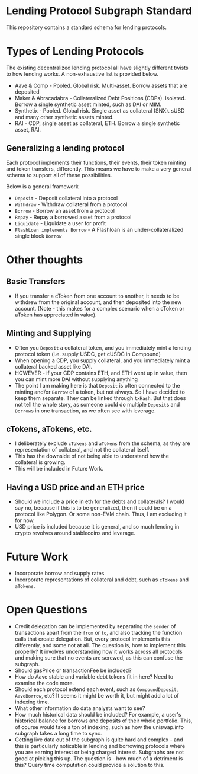 # Lending Protocol Subgraph Standard
This repository contains a standard schema for lending protocols. 

# Types of Lending Protocols
The existing decentralized lending protocol all have slightly different twists to how lending works. A non-exhaustive list is provided below.

- Aave & Comp - Pooled. Global risk. Multi-asset. Borrow assets that are deposited
- Maker & Abracadabra - Collateralized Debt Positions (CDPs). Isolated. Borrow a single synthetic asset minted, such as DAI or MIM.
- Synthetix - Pooled. Global risk. Single asset as collateral (SNX). sUSD and many other synthetic assets minted. 
- RAI - CDP, single asset as collateral, ETH. Borrow a single synthetic asset, RAI.

## Generalizing a lending protocol
Each protocol implements their functions, their events, their token minting and token transfers, differently. This means we have to make a very general schema to support all of these possibilities.

Below is a general framework

- `Deposit` - Deposit collateral into a protocol
- `Withdraw` - Withdraw collateral from a protocol
- `Borrow` - Borrow an asset from a protocol
- `Repay` - Repay a borrowed asset from a protocol
- `Liquidate` - Liquidate a user for profit
- `FlashLoan implements Borrow` - A Flashloan is an under-collateralized single block `Borrow`

# Other thoughts
## Basic Transfers
- If you transfer a cToken from one account to another, it needs to be withdrew from the original account, and then deposited into the new account. (Note - this makes for a complex scenario when a cToken or aToken has appreciated in value).
## Minting and Supplying
- Often you `Deposit` a collateral token, and you immediately mint a lending protocol token (i.e. supply USDC, get cUSDC in Compound)
- When opening a CDP, you supply collateral, and you immediately mint a collateral backed asset like DAI.
- HOWEVER - if your CDP contains ETH, and ETH went up in value, then you can mint more DAI without supplying anything
- The point I am making here is that `Deposit` is often connected to the minting and/or `Borrow` of a token, but not always. So I have decided to keep them separate. They can be linked through `txHash`. But that does not tell the whole story, as someone could do multiple `Deposit`s and `Borrow`s in one transaction, as we often see with leverage.
  
## cTokens, aTokens, etc.
- I deliberately exclude `cTokens` and `aTokens` from the schema, as they are representation of collateral, and not the collateral itself.
- This has the downside of not being able to understand how the collateral is growing.
- This will be included in Future Work.

## Having a USD price and an ETH price
- Should we include a price in eth for the debts and collaterals? I would say no, because if this is to be generalized, then it could be on a protocol like Polygon. Or some non-EVM chain. Thus, I am excluding it for now.
- USD price is included because it is general, and so much lending in crypto revolves around stablecoins and leverage.

# Future Work
- Incorporate borrow and supply rates
- Incorporate representations of collateral and debt, such as `cTokens` and `aTokens`.

# Open Questions
- Credit delegation can be implemented by separating the `sender` of transactions apart from the `from` or `to`, and also tracking the function calls that create delegation. But, every protocol implements this differently, and some not at all. The question is, how to implement this properly? It involves understanding how it works across all protocols and making sure that no events are screwed, as this can confuse the subgraph.
- Should gasPrice or transactionFee be included?
- How do Aave stable and variable debt tokens fit in here? Need to examine the code more.
- Should each protocol extend each event, such as `CompoundDeposit`, `AaveBorrow`, etc? It seems it might be worth it, but might add a lot of indexing time.
- What other information do data analysts want to see?
- How much historical data should be included? For example, a user's historical balance for borrows and deposits of their whole portfolio. This, of course would take a ton of indexing, such as how the uniswap.info subgraph takes a long time to sync. 
- Getting live data out of the subgraph is quite hard and complex - and this is particularly noticable in lending and borrowing protocols where you are earning interest or being charged interest. Subgraphs are not good at picking this up. The question is - how much of a detriment is this? Query time computation could provide a solution to this. 
